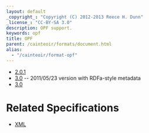 ```yaml
---
layout: default
_copyright_: "Copyright (C) 2012-2013 Reece H. Dunn"
_license_: "CC-BY-SA 3.0"
description: OPF support.
keywords: opf
title: OPF
parent: /cainteoir/formats/document.html
alias:
  - "/cainteoir/format-opf"
---
```


*  [2.0.1](opf201)
*  [3.0](opf30-20110523) -- 2011/05/23 version with RDFa-style metadata
*  [3.0](opf30)

# Related Specifications

*  [XML](xml)
